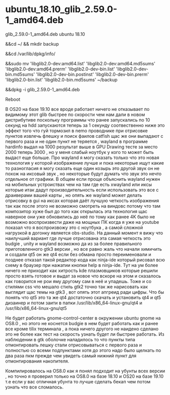 # ubuntu_18.10_glib_2.59.0-1_amd64.deb
glib_2.59.0-1_amd64.deb ubuntu 18.10

&&cd ~/ && mkdir backup

&&cd /var/lib/dpkg/info/

&&sudo mv  'libglib2.0-dev:amd64.list' 'libglib2.0-dev:amd64.md5sums' 'libglib2.0-dev:amd64.prerm' 'libglib2.0-dev-bin.list' 'libglib2.0-dev-bin.md5sums' 'libglib2.0-dev-bin.postinst' 'libglib2.0-dev-bin.prerm' 'libglib2.0-bin.list' 'libglib2.0-bin.md5sums' ~/backup

&&dpkg -i glib_2.59.0-1_amd64.deb

Reboot


В OS20 на базе 19.10 все вроде работает ничего не отказывает по видимому этот glib быстрее по скорости чем нам дали в новом дистрибутиве поскольку программы что ранее запускались по 10 секунд на hdd запускаются теперь за 1 секунду соотвественно ниже это эффект того что гуй тормозил в nemo проводнике при отрисовке пунктов извлечь флешку и поиск фаилов catfish щас же они выпадают с первого раза и не один пункт не теряется , wayland в программе hardinfo выдал на 1000 результат выше в GPU Drawing тесте за место 2000 теперь 3000 , но у меня слабый ноутбук у кого то может быть выдаст еще больше. Про wayland я могу сказать только что это новая технология у которой изображение лучше и пока некоторые ищут какие то разногласия я могу сказать еще один козырь это другой звук он не похож на иксовый звук , но некоторые будут думать что звук это нечто отдельное от графики. В общем если проще объяснить wayland нужен на мобильных устроиствах чем на там где есть xwayland  или иксы которые итак дадут производительность если использовать это все с драиверами вашей карты , но опять же wayland может делать отрисовку в gui на иксах которая даёт лучшую четкость изображения так как после этого не возможно смотреть на виндовс потому что там композитор хуже был до того как открылась эта технология щас наверное они уже обновились до неё по тому как ранее 4K было не возможно воспроизвести даже на мощных ПК когда я уже на youtube показал что я воспроизвожу это с ноутбука , а самой сложной нагрузкой в догонку является obs-studio. На данный момент я вижу что наилучший вариант где лучше отрисована эта самая четкость это budgie , unity и wayland возможно да из за более правильного приготовленного gtk3 версии , но все равно жаль что начали химичить и создали qt5 он же qt4 если без обмана просто переименовали и позднее отказал такой редактор кода как ninja-ide 
который рисовал всю схему в браузер при нажатии кнопки help в ninja-ide. Тут на ум более ничего не приходит как хитрость kde 
плазмовщиков которые решили просто взять готовое и выдат за новое что вскоре на этом и сказалось как говорится не рои яму другому сам в неё и упадешь. Тоже и со стилями css  что мешало стиль gtk2 точно так же нарисовать как выглядит щас темы на gtk3 , вот опять этот апгреид ради цифры. Что бы понять что qt5 это та же qt4 достаточно скачать и установить qt4 и qt5 дизаинер и потом заити в папки   /usr/lib/x86_64-linux-gnu/qt4 и /usr/lib/x86_64-linux-gnu/qt5

Не будет работать gnome-control-center в окружении ubuntu gnome на OS8.0 , но этого не коснется budgie в нем будет работать как и ранее все кроме tilix терминала , а пока ничего другого не наидено сделано это не более как тест на скорость узнать будет ли быстрее работать. Из наблюдении в gtk оболочке наладилось то что пункты типа отмонтировать лешку стали отрисовываться с первого раза и полностью со всеми подпунктами хотя до этого надо было щелкать по два раза пкм прежде чем увидеть самый нижний пункт для отмонтирования накопителя.

Компилировалось на OS8.0 как я понял подходит на убунты всех версии , но точно я проверил только на OS8.0 на базе 18.10 и OS20 на базе 19.10 т.е если у вас отличная убунта то лучше сделать бекап чем потом узнать что все сломалось.




